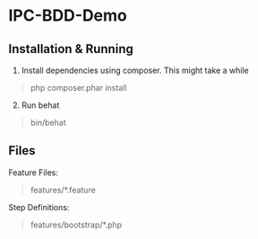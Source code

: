IPC-BDD-Demo
============

Installation & Running
----------------------
1. Install dependencies using composer. This might take a while
> php composer.phar install

2. Run behat
> bin/behat

Files
-----
Feature Files:
> features/*.feature

Step Definitions:
> features/bootstrap/*.php
